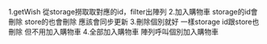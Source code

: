 1.getWish 從storage撈取取對應的id，filter出陣列
2.加入購物車 storage的id會刪除 store的也會刪除 應該會同步更新
3.刪除個別就好 一樣storage id跟store也刪除 但不用加入購物車
4.全部加入購物車 陣列呼叫個別加入購物車